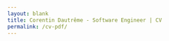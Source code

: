 ```yaml
---
layout: blank
title: Corentin Dautrême - Software Engineer | CV
permalink: /cv-pdf/
---
```


<html>
    <head>
        <style type="text/css">
            html {
                width: 100%;
                height: 100%;
                padding: 0;
                font-family: 'Inter Tight';
                font-family: 'Inter';
            }

            #container {
                position: absolute;
                width: 100%;
                height: 100%;
                left: 0;
                top: 0;
                display: grid;
                grid-template-columns: auto 300px 750px auto;
                grid-template-rows: 50px 150px 150px auto 25px;
            }

            #header-top {
                grid-column-start: 1;
                grid-column-end: 5;
                grid-row-start: 1;
            }

            #header-photo {
                grid-column-start: 1;
                grid-column-end: 3;
                grid-row-start: 2;
                grid-row-end: 4;
            }

            #header-text {
                grid-column-start: 3;
                grid-column-end: 5;
                grid-row-start: 2;
                padding: 20px;
            }

            #header-summary {
                grid-column-start: 3;
                grid-column-end: 4;
                grid-row-start: 3;
                padding: 20px;
                font-size: 18px;
                line-height: 1.3;
            }

            #details {
                grid-column-start: 2;
                grid-column-end: 3;
                grid-row-start: 4;
                border-right: 1px solid #c0c0c0;
            }

            #footer {
                grid-column-start: 1;
                grid-column-end: 5;
                grid-row-start: 5;
            }

            #contact-details {
                overflow-wrap: anywhere;
                font-family: 'Inter Tight';
            }

            #tech-skills {
                min-width: 150px;
            }

            #tech-skills .details-items:not(:nth-child(2)) {
                margin-top: 0.5em;
            }

            #tech-skills .details-item:not(:first-of-type) {
                padding-top: 0.5em;
            }

            #tech-skills .details-items {
                display: block;
            }

            .details-title {
                padding: 1em 0 0.5em 0;
                font-size: 18px !important;
                font-family: 'Inter Tight';
                font-weight: 800;
            }

            #content {
                padding: 0 1em;
                grid-column-start: 3;
                grid-column-end: 4;
                grid-row-start: 4;
            }

            .preferred, .bolder {
                font-weight: 600;
            }

            .highlighted {
                font-weight: 600;
                background: yellow;
            }

            .bold {
                font-weight: bold;
            }

            .tight {
                font-family: 'Inter Tight';
            }

            #header-top, #header-text {
                background: #e0e0e0;
                min-height: 20px;
            }

            #header-photo {
                background: linear-gradient(to bottom, #e0e0e0 50%, transparent 0%); 
            }

            #photo {
                background: #fff;
                background-image: url('https://corentindautreme.github.io/images/cv/photo.jpeg');
                background-size: 180%;
                background-position: top 30% left 70%;
                /*background-size: 100%;*/
                border-radius: 50%;
                border: 1px solid #a0a0a0;
                width: 300px;
                height: 300px;
                margin-left: auto;
                margin-right: 0;
            }

            #header-text {
                display: flex;
                align-items: flex-end;
            }

            #header-name {
                display: inline-block;
                font-size: 36px;
                font-weight: 600;
                font-family: 'Inter Tight';
            }

            #header-pronouns {
                display: inline-block;
                margin-left: 0.5em;
                font-size: 16px;
                font-family: 'Inter Tight';
            }

            #header-subtitle {
                display: flex;
                font-size: 20px;
                margin-top: 0.25em;
            }

            .header-subtitle-item {
                display: flex;
                margin-right: 0.5em;
                justify-content: center;
                font-family: 'Inter Tight';
            }

            .location-line-break {
                display: none;
            }

            #header-disclaimer-message {
                margin: 0.5em auto;
                padding: 0.25em;
                border: 2px solid black;
                font-weight: bold;
                font-style: italic;
                font-family: 'Inter Tight';
            }

            #download-cv {
                display: none;
                align-items: center;
                width: fit-content;
                margin-top: 0.5em !important;
                padding: 0 0.5em;
                border-radius: 0.25em;
                background: #000;
                color: #fff;
                font-size: 14px;
                text-decoration: none;
                font-weight: 600;
            }

            #download-cv span {
                margin-left: 0.25em;
            }

            .details-item {
                display: flex;
                align-items: center;
            }

            .details-item i {
                width: 24px;
            }

            .details-item .details-item-text {
                margin-left: 5px;
            }

            .details-item.languages {
                margin-top: 0.25em;
            }

            #contact-details .details-item .btn-copy {
                margin-left: 0.25em;
                color: #a0a0a0;
                cursor: pointer;
            }

            .btn-copy {
                display: none !important;
            }

            .section-title {
                font-family: 'Inter Tight';
                font-size: 22px;
                display: flex;
                align-items: center;
                margin-bottom: 1em;
            }

            .section-title:not(:first-of-type) {
                margin-top: 1em;
            }

            .section-title span {
                margin-left: 0.5em;
                font-weight: 600;
            }

            .work-experience {
                padding: 0 1em;
                text-align: justify;
            }

            .work-experience:not(:first-of-type) {
                margin-top: 1em;
            }

            .work-experience .company {
                font-family: 'Inter Tight';
                font-size: 20px;
                font-weight: 800;
            }

            .work-experience .position {
                font-size: 16px;
                text-align: left;
                padding-top: 0.5em;
                display: inline-flex;
                align-items: center;
            }

            .work-experience .position .position-segment {
                display: flex;
                align-items: center
            }

            .work-experience .position .position-segment i {
                margin-right: 0.25em;
            }

            .work-experience .position .position-segment:not(:first-of-type) i {
                margin-left: 0.25em;
            }

            .work-experience .summary {
                line-height: 1.3;
            }

            .work-experience-light {
                padding: 0 1em;
                margin-top: 0.5em;
                font-size: 15px;
            }

            .work-experience-light .company {
                font-family: 'Inter Tight';
                display: inline-block;
                font-size: 17px;
                font-weight: 800;
            }

            .techs {
                text-align: left;
                padding: 0.25em 0;
            }

            .tech {
                font-family: 'Inter Tight';
                padding: 0.25em 0.5em;
                margin: 0.25em 0;
                border-radius: 0.25em;
                background: #e0e0e0;
                display: inline-block;
            }

            .work-experience-light .techs {
                display: inline-block;
                font-size: 15px;
                padding: 0;
            }

            .work-experience-light .techs .tech {
                display: inline-block;
                margin: 0;
                font-size: 15px;
            }

            .side-project {
                display: flex;
                flex-wrap: wrap;
                gap: 0.5em;
                justify-content: center;
                padding: 0 1em;
            }

            .side-project:not(:first-of-type) {
                margin-top: 0.5em;
            }

            .side-project .photo {
                width: 100px;
                height: 100px;
                border-radius: 50%;
                border: 1px solid #a0a0a0;
                background-size: 100%;
            }

            .side-project .description {
                flex: 1;
                text-align: justify;
                word-break: break-word;
                line-height: 1.3;
            }

            .education {
                padding: 0 1em;
                text-align: justify;
            }

            .education .entry {
                margin: 0.25em 0;
            }

            #interests {
                padding: 0 1em;
                text-align: justify;
                line-height: 1.3;
            }

            @media (max-width:325px) {
                .location-line-break {
                    display: inline-block;
                }
            }

            @media (max-width:1079px)  {
                #container {
                    grid-template-columns: auto 200px auto;
                    grid-template-rows: unset;
                    grid-auto-rows: minmax(min-content, max-content);
                }

                #header-top {
                    grid-column-start: 1;
                    grid-column-end: 4;
                    grid-row-start: 1;
                }

                #header-photo {
                    grid-column-start: 1;
                    grid-column-end: 4;
                    grid-row-start: 2;
                    grid-row-end: 3;
                }

                #header-text {
                    grid-column-start: 1;
                    grid-column-end: 4;
                    grid-row-start: 3;
                    padding: 1em 0;
                    background: none;
                }

                #header-pronouns {
                    margin: 0;
                }

                #header-summary {
                    grid-column-start: 1;
                    grid-column-end: 4;
                    grid-row-start: 4;
                    padding-top: 0;
                    text-align: center;
                }

                #header-disclaimer-message {
                    max-width: 90%;
                }

                #details {
                    grid-column-start: 1;
                    grid-column-end: 4;
                    grid-row-start: 5;
                    margin: 0 1em;
                    padding-bottom: 1em;
                    border: 1px solid #c0c0c0;
                    border-width: 1px 0;
                }

                #details .details-block .details-title {
                    text-align: center;
                }

                #tech-skills {
                    font-size: 0px;
                }

                #tech-skills div {
                    font-size: initial;
                }

                #tech-skills .details-items, #tech-skills .gap {
                    display: inline-block;
                    margin: 0 !important;
                    vertical-align: top;
                    width: 47.5%;
                }

                #tech-skills .details-item {
                    padding-top: 0;
                }

                #tech-skills .gap {
                    width: 5%;
                }

                #content {
                    grid-column-start: 1;
                    grid-column-end: 4;
                    grid-row-start: 6;
                    padding: 0 1em 1em;
                }

                .section-title {
                    padding-top: 1em;
                }

                .section-title:not(:first-of-type) {
                    margin-top: 0;
                }

                #photo {
                    margin: 0 auto;
                    width: 200px;
                    height: 200px;
                }

                #header-text {
                    align-items: center;
                }

                #header-text-content {
                    margin: 0 auto;
                    text-align: center;
                }

                #header-text-content > div {
                    display: block;
                    margin: 0 auto;
                }

                .header-subtitle-item {
                    margin: 0;
                }

                #header-text-content a {
                    margin: 0 auto;
                }

                .work-experience, .work-experience-light, .side-project, .education, #interests {
                    padding: 0;
                }

                .side-project {
                    flex-direction: column;
                    align-items: center;
                }

                #footer {
                    grid-column-start: 1;
                    grid-column-end: 4;
                    grid-row-start: 7;
                    height: 20px;
                }
            }
        </style>
        <link rel="stylesheet" href="https://fonts.googleapis.com/css2?family=Material+Symbols+Outlined:opsz,wght,FILL,GRAD@48,400,0,0" />
        <link rel="stylesheet" href="https://fonts.googleapis.com/css2?family=Inter+Tight:wght@200..800">
        <link rel="stylesheet" href="https://fonts.googleapis.com/css2?family=Inter:wght@200..800">
        <meta name="viewport" content="width=device-width, user-scalable=no">
        <title>{% if page.title %}{{ page.title }}{% endif %}</title>
        <script>
            function pdfMode () {
                document.querySelectorAll("i.btn-copy").forEach((button) => {
                    button.style.display = "none";
                });
                document.querySelector("#download-cv").style.display = "none";
            }
            document.addEventListener("DOMContentLoaded", function(event) {
                document.querySelectorAll("i.btn-copy").forEach((button) => {
                    button.addEventListener('click', () => {
                        navigator.clipboard.writeText(button.previousSibling.textContent).then(function() {
                            button.innerHTML = "check";
                        }, function(err) {
                            // fail silently
                        });
                    });
                });
            });
        </script>
    </head>
    <body>
        <div id="container">
            <div id="header-top"></div>
            <div id="header-photo">
                <div id="photo"></div>
            </div>
            <div id="header-text">
                <div id="header-text-content">
                    <div id="header-name">Corentin Dautrême</div><div id="header-pronouns">he/him</div>
                    <div id="header-subtitle">
                        <div>
                            <div class="header-subtitle-item">
                                29 - Software Engineer
                            </div>
                        </div>
                        <div>
                            <div class="header-subtitle-item">
                                <i class="material-symbols-outlined" style="margin-right: 0.25em">place</i><span>Sarajevo, Bosnia and&nbsp;<br class="location-line-break">Herzegovina</span>
                            </div>
                        </div>
                    </div>
                    <div id="header-disclaimer">
                        <div id="header-disclaimer-message">
                            Looking for a full-time software engineer position from <span class="highlighted bold">Sarajevo</span> (on-site, hybrid, or full-remote)
                        </div>
                        <a id="download-cv" href="https://corentindautreme.github.io/files/cv_corentin_dautreme_software_engineer.pdf" download="cv_corentin_dautreme_software_engineer.pdf">
                            <i class="material-symbols-outlined">download</i>
                            <span>Download this CV as PDF</span>
                        </a>
                    </div>
                </div>
           </div>
           <div id="header-summary">
               Hi! I'm Corentin, a software engineer with 7 years of work experience in backend <span class="highlighted">Java/Spring Boot</span> development, <span class="highlighted">Kubernetes</span>, <span class="highlighted">Jenkins CI/CD pipelines</span>, <span class="highlighted">Python</span>, and an interest in frontend development, UX, and more generally making my users' life easier.
           </div>
            <div id="details">
                <div id="contact-details" class="details-block">
                    <div class="details-title">Contact</div>
                    <div class="details-items">
                        <div class="details-item">
                            <i class="material-symbols-outlined">mail</i>
                            <span class="details-item-text preferred">dautreme.corentin@gmail.com</span><i class="btn-copy material-symbols-outlined">content_copy</i>
                        </div>
                        <div class="details-item">
                            <i class="material-symbols-outlined">call</i>
                            <span class="details-item-text">00336XXXXXX57</span><i class="btn-copy material-symbols-outlined">content_copy</i>
                        </div>
                        <div class="details-item languages">
                            <i class="material-symbols-outlined">language</i>
                            <span class="details-item-text">
                                <div><span class="preferred">English</span>, <span class="preferred">French</span> - Bilingual (C2)</div>
                                <div><span class="preferred">Swedish</span>, Spanish - Experienced (C1)</div>
                                <div>Bosnian - Beginner (A1)</div>
                            </span>
                        </div>
                    </div>
                </div>
                <div id="tech-skills" class="details-block">
                    <div class="details-title">Skills</div>
                    <div class="details-items">
                        <div class="details-item">
                            <i class="material-symbols-outlined">data_object</i>
                            <span class="details-item-text">Backend development</span>
                        </div>
                        <div class="tech">Java 11</div>
                        <div class="tech">Spring Boot 2</div>
                        <div class="tech">Python 3</div>
                        <div class="details-item">
                            <i class="material-symbols-outlined">code</i>
                            <span class="details-item-text">Frontend development</span>
                        </div>
                        <div class="tech">Next.js 15</div>
                        <div class="tech">HTML</div>
                        <div class="tech">CSS</div>
                        <div class="tech">Javascript</div>

                        <div class="details-item">
                            <i class="material-symbols-outlined">code</i>
                            <span class="details-item-text">SCM</span>
                        </div>
                        <div class="tech">Git</div>
                        <div class="tech">Github</div>
                    </div>

                    <div class="gap"></div>

                    <div class="details-items">
                        <div class="details-item">
                            <i class="material-symbols-outlined">deployed_code</i>
                            <span class="details-item-text">CI/CD</span>
                        </div>
                        <div class="tech">Kubernetes</div>
                        <div class="tech">Helm</div>
                        <div class="tech">Jenkins</div>

                        <div class="details-item">
                            <i class="material-symbols-outlined">monitoring</i>
                            <span class="details-item-text">Observability</span>
                        </div>
                        <div class="tech">Elasticsearch</div>
                        <div class="tech">Kibana</div>
                        <div class="tech">Logstash</div>
                        <div class="tech">Metricbeat</div>
                        <div class="tech">APM</div>
                        <div class="tech">Elastic watcher</div>

                        <div class="details-item">
                            <i class="material-symbols-outlined">mail</i>
                            <span class="details-item-text">Messaging</span>
                        </div>
                        <div class="tech">RabbitMQ</div>
                    </div>
                </div>
            </div>
            <div id="content">
                <div class="section-title" id="work-experience">
                    <i class="material-symbols-outlined">work</i>
                    <span>Work experience</span>
                </div>
                <div class="work-experience">
                    <div class="company">Société Générale CIB (Corporate and Investment Banking)</div>
                    <div class="position" style="display: flex;align-items: center; flex-wrap: wrap;">
                        <!-- Group in a .position-segment what you don't want flex-wrap to break, e.g. icon + first word of sentence -->
                        <div class="position-segment">
                            <i class="material-symbols-outlined">person</i>
                            Software&nbsp;
                        </div>
                        Engineer
                        <div class="position-segment">
                            <i class="material-symbols-outlined">calendar_month</i>
                            since&nbsp;
                        </div>
                        Sep 2018 (6+ years)
                        <div class="position-segment">
                            <i class="material-symbols-outlined">place</i>
                            Paris&nbsp;
                        </div>
                        La Défense
                    </div>
                    <div class="techs">
                        <div class="tech">Java 8/11</div>
                        <div class="tech">Spring Boot 2</div>
                        <div class="tech">REST APIs</div>
                        <div class="tech">Kubernetes</div>
                        <div class="tech">Elastic</div>
                        <div class="tech">Jenkins</div>
                    </div>
                    <div class="summary">
                        Design and development of REST APIs and scheduled batches, and rewrite of a low latency, high-throughput pre-deal check application for trading, for the client portfolio management system of the bank's prime brokerage business (<span class="bolder">Java 8/11</span>, <span class="bolder">Spring Boot 2</span>, <span class="bolder">RabbitMQ</span>, <span class="bolder">PostgreSQL</span>, <span class="bolder">Kubernetes</span>); enhancement of the CI/CD pipelines (<span class="bolder">Jenkins</span>, <span class="bolder">Helm</span>); enrichment of the monitoring and alerting (<span class="bolder">Elastic stack</span>); and lead of the <span class="bolder">Agile activities</span> of the team (daily meetings, backlog reviews, retrospectives and prioritization with the product owners).
                    </div>
                </div>
                <div class="work-experience">
                    <div class="company">Société Générale CIB (Corporate and Investment Banking)</div>
                    <div class="position" style="display: flex;align-items: center; flex-wrap: wrap;">
                        <!-- Group in a .position-segment what you don't want flex-wrap to break, e.g. icon + first word of sentence -->
                        <div class="position-segment">
                            <i class="material-symbols-outlined">person</i>
                            Software&nbsp;
                        </div>
                        Development Intern
                        <div class="position-segment">
                            <i class="material-symbols-outlined">calendar_month</i>
                            Feb -&nbsp;
                        </div>
                        Aug 2018 (6 months)
                        <div class="position-segment">
                            <i class="material-symbols-outlined">place</i>
                            Paris&nbsp;
                        </div>
                        La Défense
                    </div>
                    <div class="techs">
                        <div class="tech">Python 3</div>
                        <div class="tech">Jenkins</div>
                        <div class="tech">Javascript</div>
                    </div>
                    <div class="summary">
                        Design and implementation of a code-learning framework for the sales staff of the bank's front office. A dozen interactive sessions were organized where participants with no coding experience were paired with developers to implement an API that was automatically redeployed via a Jenkins pipeline. Successful calls to this API granted the participants points.
                    </div>
                </div>
                <div class="work-experience-light">
                    <span class="company">Sopra Steria</span> Web development (Internship) · Jun - Aug 2016 (3 months)
                    <span class="techs">
                        <span class="tech">Javascript</span>
                    </span>
                </div>
                <div class="work-experience-light">
                    <span class="company">B.F.S Feeli</span> Mobile app development (Internship) · Apr - Jun 2015 (3 months)
                    <span class="techs">
                        <span class="tech">AngularJS</span>
                        <span class="tech">Ionic</span>
                    </span>
                </div>
                <div class="work-experience-light">
                    <span class="company">Allianz France</span> Direction of Operations (Summer job) · Jul - Aug 2015 (2 months)
                    <span class="techs">
                        <span class="tech">Non-IT</span>
                    </span>
                </div>

                <div class="section-title" id="side-projects">
                    <i class="material-symbols-outlined">temp_preferences_custom</i>
                    <span>Side projects</span>
                </div>
                <div id="side-projects">
                    <div class="side-project">
                        <div class="photo" style="background-image: url('https://corentindautreme.github.io/images/cv/lys.png');"></div>
                        <div class="description">
                            Lys, an <span class="bolder">AWS/Python</span>-powered bot that posts date reminders to social media (Twitter, Bluesky, Threads) via scheduled <span class="bolder">Lambdas</span> based on a calendar stored in a <span class="bolder">DynamoDB</span> table. A public website displays the full calendar, a daily scraping script makes smart suggestions of additions to the calendar, and a custom-made <span class="bolder">Android app</span> helps managing the data. This project runs on a zero-cost target which has required coming up with workarounds and various technical solutions.
                            <div class="techs">
                                <div class="tech">Python 3</div>
                                <div class="tech">AWS Lambda</div>
                                <div class="tech">AWS DynamoDB</div>
                                <div class="tech">Kotlin/Android SDK</div>
                                <div class="tech">Github Actions</div>
                            </div>
                        </div>
                    </div>
                    <div class="side-project">
                        <div class="photo" style="background-image: url('https://corentindautreme.github.io/images/cv/logo_generator.png');"></div>
                        <div class="description">
                            A live Javascript/CSS generator inspired by the programmatically-generated logo of the 2021 Eurovision Song Contest that was conceived using the geographical data of all 39 participating countries. Can be accessed at <a href="https://corentindautreme.github.io/esc-2021-generator/">https://corentindautreme.github.io/esc-2021-generator/</a>.
                            <div class="techs">
                                <div class="tech">HTML5</div>
                                <div class="tech">CSS3</div>
                                <div class="tech">Javascript</div>
                            </div>
                        </div>
                    </div>
                </div>

                <div class="section-title">
                    <i class="material-symbols-outlined">school</i>
                    <span>Education</span>
                </div>
                <div class="education">
                    <div class="entry"><span class="highlighted">Engineer's degree, Computer Science</span> at <span class="bolder">INSA Lyon, France</span> (2015-2018)</div>
                </div>
                <div class="education">
                    <div class="entry">Erasmus+ exchange at <span class="bolder">Lund University, Sweden</span> (2016-2017)</div>
                </div>
                <div class="education">
                    <div class="entry"><span class="highlighted">DUT (University Diploma of Technology), Computer Science</span> at <span class="bolder">IUT de Paris, France</span> (2013-2015)</div>
                </div>

                <div class="section-title">
                    <i class="material-symbols-outlined">celebration</i>
                    <span>Interests</span>
                </div>

                <div id="interests">I like playing video games, traveling & taking pretty photos on the way, and fiddling with web development in my free time.</div>
            </div>
            <div id="footer"></div>
        </div>
    </body>
</html>
